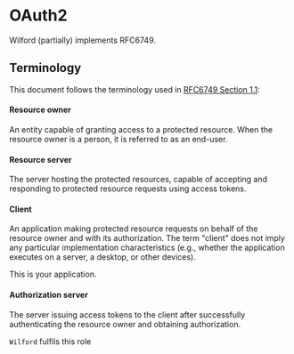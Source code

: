 # OAuth2
Wilford (partially) implements RFC6749.

## Terminology
This document follows the terminology used in [RFC6749 Section 1.1](https://datatracker.ietf.org/doc/html/rfc6749#section-1.1):


#### Resource owner
An entity capable of granting access to a protected resource.
When the resource owner is a person, it is referred to as an
end-user.

#### Resource server
The server hosting the protected resources, capable of accepting
and responding to protected resource requests using access tokens.

#### Client 
An application making protected resource requests on behalf of the
resource owner and with its authorization.  The term "client" does
not imply any particular implementation characteristics (e.g.,
whether the application executes on a server, a desktop, or other
devices).

This is your application.

#### Authorization server
The server issuing access tokens to the client after successfully
authenticating the resource owner and obtaining authorization.

`Wilford` fulfils this role